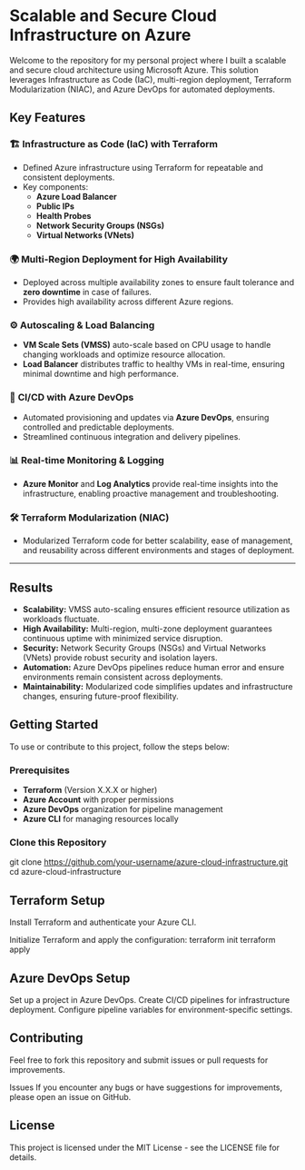 # Scalable and Secure Cloud Infrastructure on Azure

Welcome to the repository for my personal project where I built a scalable and secure cloud architecture using Microsoft Azure. This solution leverages Infrastructure as Code (IaC), multi-region deployment, Terraform Modularization (NIAC), and Azure DevOps for automated deployments.

## Key Features

### 🏗️ **Infrastructure as Code (IaC) with Terraform**
- Defined Azure infrastructure using Terraform for repeatable and consistent deployments.
- Key components:
  - **Azure Load Balancer**
  - **Public IPs**
  - **Health Probes**
  - **Network Security Groups (NSGs)**
  - **Virtual Networks (VNets)**

### 🌍 **Multi-Region Deployment for High Availability**
- Deployed across multiple availability zones to ensure fault tolerance and **zero downtime** in case of failures.
- Provides high availability across different Azure regions.

### ⚙️ **Autoscaling & Load Balancing**
- **VM Scale Sets (VMSS)** auto-scale based on CPU usage to handle changing workloads and optimize resource allocation.
- **Load Balancer** distributes traffic to healthy VMs in real-time, ensuring minimal downtime and high performance.

### 🔄 **CI/CD with Azure DevOps**
- Automated provisioning and updates via **Azure DevOps**, ensuring controlled and predictable deployments.
- Streamlined continuous integration and delivery pipelines.

### 📊 **Real-time Monitoring & Logging**
- **Azure Monitor** and **Log Analytics** provide real-time insights into the infrastructure, enabling proactive management and troubleshooting.

### 🛠️ **Terraform Modularization (NIAC)**
- Modularized Terraform code for better scalability, ease of management, and reusability across different environments and stages of deployment.

---

## Results

- **Scalability:** VMSS auto-scaling ensures efficient resource utilization as workloads fluctuate.
- **High Availability:** Multi-region, multi-zone deployment guarantees continuous uptime with minimized service disruption.
- **Security:** Network Security Groups (NSGs) and Virtual Networks (VNets) provide robust security and isolation layers.
- **Automation:** Azure DevOps pipelines reduce human error and ensure environments remain consistent across deployments.
- **Maintainability:** Modularized code simplifies updates and infrastructure changes, ensuring future-proof flexibility.

## Getting Started

To use or contribute to this project, follow the steps below:

### Prerequisites
- **Terraform** (Version X.X.X or higher)
- **Azure Account** with proper permissions
- **Azure DevOps** organization for pipeline management
- **Azure CLI** for managing resources locally

### Clone this Repository
git clone https://github.com/your-username/azure-cloud-infrastructure.git
cd azure-cloud-infrastructure

## Terraform Setup
Install Terraform and authenticate your Azure CLI.

Initialize Terraform and apply the configuration:
terraform init
terraform apply

## Azure DevOps Setup
Set up a project in Azure DevOps.
Create CI/CD pipelines for infrastructure deployment.
Configure pipeline variables for environment-specific settings.

## Contributing
Feel free to fork this repository and submit issues or pull requests for improvements.

Issues
If you encounter any bugs or have suggestions for improvements, please open an issue on GitHub.

## License
This project is licensed under the MIT License - see the LICENSE file for details.
